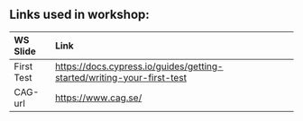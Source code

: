 ## Links used in workshop:  

| WS Slide        | Link     |
| :---            |    :---- |
| First Test      | <https://docs.cypress.io/guides/getting-started/writing-your-first-test>     |
| CAG-url         | https://www.cag.se/     |